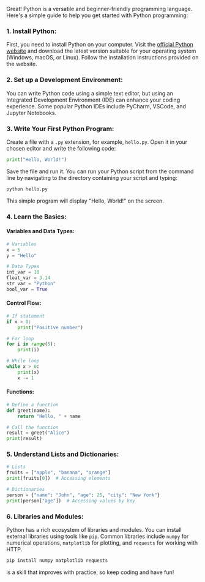 Great! Python is a versatile and beginner-friendly programming language. Here's a simple guide to help you get started with Python programming:

### 1. Install Python:

First, you need to install Python on your computer. Visit the [official Python website](https://www.python.org/) and download the latest version suitable for your operating system (Windows, macOS, or Linux). Follow the installation instructions provided on the website.

### 2. Set up a Development Environment:

You can write Python code using a simple text editor, but using an Integrated Development Environment (IDE) can enhance your coding experience. Some popular Python IDEs include PyCharm, VSCode, and Jupyter Notebooks.

### 3. Write Your First Python Program:

Create a file with a `.py` extension, for example, `hello.py`. Open it in your chosen editor and write the following code:

```python
print("Hello, World!")
```

Save the file and run it. You can run your Python script from the command line by navigating to the directory containing your script and typing:

```bash
python hello.py
```

This simple program will display "Hello, World!" on the screen.

### 4. Learn the Basics:

#### Variables and Data Types:

```python
# Variables
x = 5
y = "Hello"

# Data Types
int_var = 10
float_var = 3.14
str_var = "Python"
bool_var = True
```

#### Control Flow:

```python
# If statement
if x > 0:
    print("Positive number")

# For loop
for i in range(5):
    print(i)

# While loop
while x > 0:
    print(x)
    x -= 1
```

#### Functions:

```python
# Define a function
def greet(name):
    return "Hello, " + name

# Call the function
result = greet("Alice")
print(result)
```

### 5. Understand Lists and Dictionaries:

```python
# Lists
fruits = ["apple", "banana", "orange"]
print(fruits[0])  # Accessing elements

# Dictionaries
person = {"name": "John", "age": 25, "city": "New York"}
print(person["age"])  # Accessing values by key
```

### 6. Libraries and Modules:

Python has a rich ecosystem of libraries and modules. You can install external libraries using tools like `pip`. Common libraries include `numpy` for numerical operations, `matplotlib` for plotting, and `requests` for working with HTTP.

```bash
pip install numpy matplotlib requests
```

is a skill that improves with practice, so keep coding and have fun!
